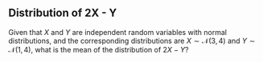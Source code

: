 
## Distribution of 2X - Y

Given that $X$ and $Y$ are independent random variables with normal distributions,
and the corresponding distributions are $X\sim \mathcal{N}(3, 4)$ and $Y \sim \mathcal{N}(1, 4)$, what is the mean of the distribution of $2X - Y$?

